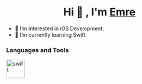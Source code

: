 <h1 align="center">Hi 👋 , I'm <a href="https://www.linkedin.com/in/emre-usul-5a4351189" target="blank">
Emre</a></h1>


- 👀 I’m interested in iOS Development.
- 🌱 I’m currently learning Swift.

<h3 align="left">Languages and Tools</h3>
<a> <img src="https://cdn.iconscout.com/icon/free/png-256/swift-21-1175088.png" alt="swift" width="50" height="50" /> </a>

